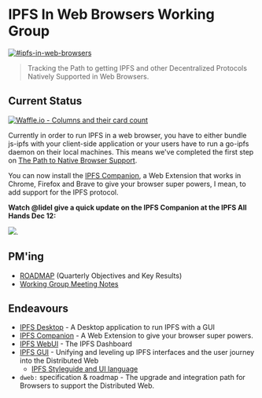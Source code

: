 # IPFS In Web Browsers Working Group
[![#ipfs-in-web-browsers](https://img.shields.io/badge/irc-%23ipfs--in--web--browsers-brightgreen.svg)](https://webchat.freenode.net/?channels=ipfs-in-web-browsers)

> Tracking the Path to getting IPFS and other Decentralized Protocols Natively Supported in Web Browsers.

## Current Status

[![Waffle.io - Columns and their card count](https://badge.waffle.io/ipfs/in-web-browsers.svg?columns=all)](https://waffle.io/ipfs/in-web-browsers)

Currently in order to run IPFS in a web browser, you have to either bundle js-ipfs with your client-side application or your users have to run a go-ipfs daemon on their local machines. This means we've completed the first step on [The Path to Native Browser Support](#Roadmap).

You can now install the [IPFS Companion](https://github.com/ipfs-shipyard/ipfs-companion), a Web Extension that works in Chrome, Firefox and Brave to give your browser super powers, I mean, to add support for the IPFS protocol.

**Watch @lidel give a quick update on the IPFS Companion at the IPFS All Hands Dec 12:**

[![](https://ipfs.io/ipfs/QmPan1yLc3AM5MzhJzL7wByrrmsGx8gz276Xn28VLrcSyQ)](https://www.youtube.com/watch?time_continue=1094&v=xCMNgBzn5WI).

## PM'ing

- [ROADMAP](ROADMAP.md) (Quarterly Objectives and Key Results)
- [Working Group Meeting Notes](https://github.com/ipfs/in-web-browsers/tree/master/meeting-notes)

## Endeavours

- [IPFS Desktop](https://github.com/ipfs-shipyard/ipfs-desktop) - A Desktop application to run IPFS with a GUI
- [IPFS Companion](https://github.com/ipfs-shipyard/ipfs-companion) - A Web Extension to give your browser super powers.
- [IPFS WebUI](https://github.com/ipfs-shipyard/ipfs-webui) - The IPFS Dashboard
- [IPFS GUI](https://github.com/ipfs-shipyard/pm-ipfs-gui) - Unifying and leveling up IPFS interfaces and the user journey into the Distributed Web
  - [IPFS Styleguide and UI language](https://github.com/ipfs-shipyard/ipfs-ui-style-guide)
- `dweb:` specification & roadmap - The upgrade and integration path for Browsers to support the Distributed Web.


